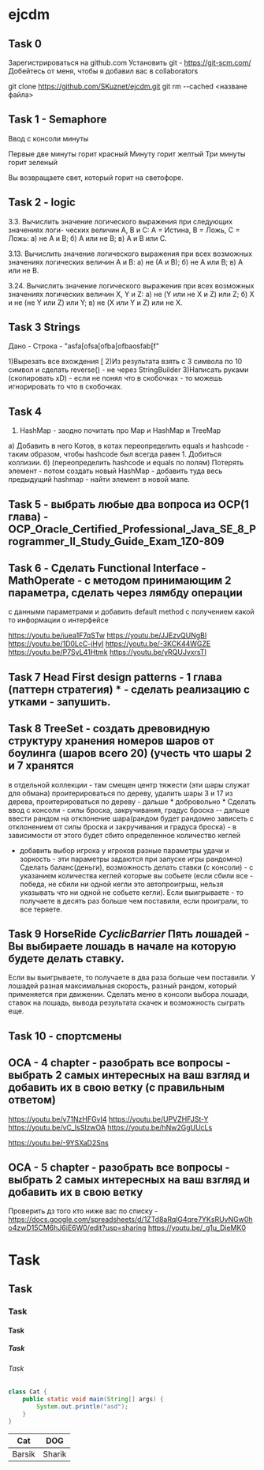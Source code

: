 # ejcdm

## Task 0

Зарегистрироваться на github.com
Установить git - https://git-scm.com/
Добейтесь от меня, чтобы я добавил вас в collaborators

git clone https://github.com/SKuznet/ejcdm.git
git rm --cached <назване файла> 
## Task 1 - Semaphore

Ввод с консоли минуты

Первые две минуты горит красный
Минуту горит желтый
Три минуты горит зеленый

Вы возвращаете свет, который горит на светофоре.

## Task 2 - logic

3.3. Вычислить значение логического выражения при следующих значениях логи-
ческих величин А, В и С: А = Истина, В = Ложь, С = Ложь:
а) не А и В;
б) А или не В;
в) А и В или С.

3.13. Вычислить значение логического выражения при всех возможных значениях
логических величин А и В:
а) не (А и В);
б) не А или В;
в) А или не В.

3.24. Вычислить значение логического выражения при всех возможных значениях
логических величин X, Y и Z:
а) не (Y или не X и Z) или Z;
б) X и не (не Y или Z) или Y;
в) не (X или Y и Z) или не X.

## Task 3 Strings

Дано - Строка - "asfa[ofsa[ofba[ofbaosfab[f"

1)Вырезать все вхождения [
2)Из результата взять с 3 символа по 10 символ и сделать reverse() - не через StringBuilder
3)Написать руками (скопировать xD) - если не понял что в скобочках - то можешь игнорировать то что в скобочках.


## Task 4

1) HashMap - заодно почитать про Map и HashMap и TreeMap

а) Добавить в него Котов, в котах переопределить equals и hashcode - таким образом, чтобы hashcode был всегда равен 1.
Добиться коллизии. 
б) (переопределить hashcode и equals по полям) Потерять элемент - потом создать новый HashMap - добавить туда весь предыдущий hashmap - найти элемент 
в новой мапе.

## Task 5 - выбрать любые два вопроса из OCP(1 глава) - OCP_Oracle_Certified_Professional_Java_SE_8_Programmer_II_Study_Guide_Exam_1Z0-809

## Task 6 - Сделать Functional Interface - MathOperate - с методом принимающим 2 параметра, сделать через лямбду операции 
с данными параметрами и добавить default method с получением какой то информации о интерфейсе

https://youtu.be/iuea1F7qSTw
https://youtu.be/JJEzvQUNgBI
https://youtu.be/1D0LcC-jHyI
https://youtu.be/-3KCK44WGZE
https://youtu.be/P7SyL41Htmk
https://youtu.be/yRQUJvxrsTI

## Task 7 Head First design patterns - 1 глава (паттерн стратегия) * - сделать реализацию с утками - запушить.

## Task 8 TreeSet - создать древовидную структуру хранения номеров шаров от боулинга (шаров всего 20) (учесть что шары 2 и 7 хранятся 
в отдельной коллекции - там смещен центр тяжести (эти шары служат для обмана) проитерироваться по дереву, удалить шары 3 и 17 из дерева,
проитерироваться по дереву - дальше * добровольно *
Сделать ввод с консоли - силы броска, закручивания, градус броска -- дальше ввести рандом на отклонение шара(рандом будет рандомно
зависеть с отклонением от силы броска и закручивания и градуса броска) - в зависимости от этого будет сбито определенное количество кеглей
+ добавить выбор игрока у игроков разные параметры удачи и зоркость - эти параметры задаются при запуске игры рандомно)
Сделать баланс(деньги), возможность делать ставки (с консоли) - с указанием количества кеглей которые вы собьете (если сбили все - победа, не сбили ни одной кегли
это автопроигрыш, нельзя указывать что ни одной не собьете кегли). Если выигрываете - то получаете в десять раз больше чем поставили,
если проиграли, то все теряете.

## Task 9 HorseRide *CyclicBarrier* Пять лошадей - Вы выбираете лошадь в начале на которую будете делать ставку.
Если вы выигрываете, то получаете в два раза больше чем поставили. У лошадей разная максимальная скорость, разный рандом, который
применяется при движении. Сделать меню в консоли выбора лошади, ставок на лошадь, вывода результата скачек и возможность сыграть еще.

## Task 10 - спортсмены

## OCA - 4 chapter - разобрать все вопросы - выбрать 2 самых интересных на ваш взгляд и добавить их в свою ветку (с правильным ответом)

https://youtu.be/v71NzHFGyI4
https://youtu.be/UPVZHFJSt-Y
https://youtu.be/vC_IsSlzwOA
https://youtu.be/hNw2GgUUcLs

https://youtu.be/-9YSXaD2Sns 

## OCA - 5 chapter - разобрать все вопросы - выбрать 2 самых интересных на ваш взгляд и добавить их в свою ветку
Проверить дз того кто ниже вас по списку - https://docs.google.com/spreadsheets/d/1ZTd8aRqlG4qre7YKsRUvNGw0ho4zwD15CM6hJ6iE6W0/edit?usp=sharing
https://youtu.be/_g1u_DieMK0 


# Task
## Task
### Task
#### Task
##### Task
###### Task

```java
class Cat {
    public static void main(String[] args) {
        System.out.println("asd");
    }
}
```
| Cat | DOG |
| --- | ---|
| Barsik | Sharik |



